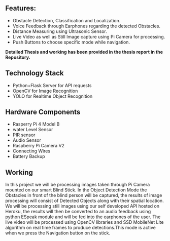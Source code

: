 
## Features: 
* Obstacle Detection, Classification and Localization.
* Voice Feedback through Earphones regarding the detected Obstacles.
* Distance Measuring using Ultrasonic Sensor.
* Live Video as well as Still Image capture using Pi Camera for processing.
* Push Buttons to choose specific mode while navigation.

**Detailed Thesis and working has been provided in the thesis report in the Repository.**
## Technology Stack
* Python+Flask Server for API requests
* OpenCV for Image Recognition
* YOLO for Realtime Object Recognition

## Hardware Components
* Rasperry Pi 4 Model B
* water Level Sensor
* PIR sensor 
* Audio Sensor
* Raspberry Pi Camera V2
* Connecting Wires
* Battery Backup


## Working
In this project we will be processing images taken through Pi Camera mounted on our
smart Blind Stick. In the Object Detection Mode the Obstacles in front of the
blind person will be captured, the results of image processing will consist of Detected
Objects along with their spatial location. We will be processing still images using our
self developed API hosted on Heroku, the results will then be converted to an
audio feedback using python ESpeak module and will be fed into the earphones of the
user. The live video will be processed using OpenCV libraries and SSD MobileNet
Lite algorithm on real time frames to produce detections.This mode is active when we
press the Navigation button on the stick.

